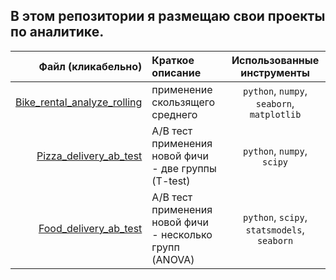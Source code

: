 ## В этом репозитории я размещаю свои проекты по аналитике.
| Файл (кликабельно)       | Краткое описание   | Использованные инструменты |
| --------------------:|:------------------| :--------------------------:|
| [Bike_rental_analyze_rolling](Bike_rental_analyze_rolling.ipynb)| применение скользящего среднего| `python`, `numpy`, `seaborn`, `matplotlib`|
| [Pizza_delivery_ab_test](Pizza_delivery_ab_test.ipynb)| A/B тест применения новой фичи <br/> - две группы (T-test) |   `python`, `numpy`, `scipy`    |
|[Food_delivery_ab_test](Food_delivery_ab_test.ipynb) |A/B тест применения новой фичи <br/> - несколько групп (ANOVA) | `python`, `scipy`, `statsmodels`, `seaborn`|
